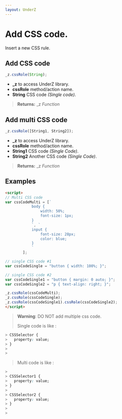 ```yaml
---
layout: UnderZ
---
```

# Add CSS code.
Insert a new CSS rule.


## Add CSS code
```js
_z.cssRole(String);
```

* **_z** to access UnderZ library.
* **cssRole** method/action name.
* **String** CSS code _(Single code)_.

> **Returns:** _z _Function_


## Add multi CSS code
```js
_z.cssRole([String1, String2]);
```

* **_z** to access UnderZ library.
* **cssRole** method/action name.
* **String1** CSS code _(Single Code)_.
* **String2** Another CSS code _(Single Code)_.

> **Returns:** _z _Function_


## Examples

```html
<script>
// Multi CSS code
var cssCodeMulti = [`
			body {
				width: 50%;
				font-size: 1px;
			}
			`, `
			input {
				font-size: 28px;
				color: blue;
			}
			`
		];

// single CSS code #1
var cssCodeSingle = "button { width: 100%; }";

// single CSS code #2
var cssCodeSingle1 = "button { margin: 0 auto; }";
var cssCodeSingle2 = "p { text-align: right; }";

_z.cssRole(cssCodeMulti);
_z.cssRole(cssCodeSingle);
_z.cssRole(cssCodeSingle1).cssRole(cssCodeSingle2);
</script>

```

> **Warning**: DO NOT add multiple css code.
> 
> Single code is like :
> 
> 
```css
> CSSSelector {
>   property: value;
> }
> 
> 
```
> 
> 
> Multi code is like :
> 
> 
```css
> 
> CSSSelector1 {
>   property: value;
> }
> 
> CSSSelector2 {
>   property: value;
> }
> 
> 
```
